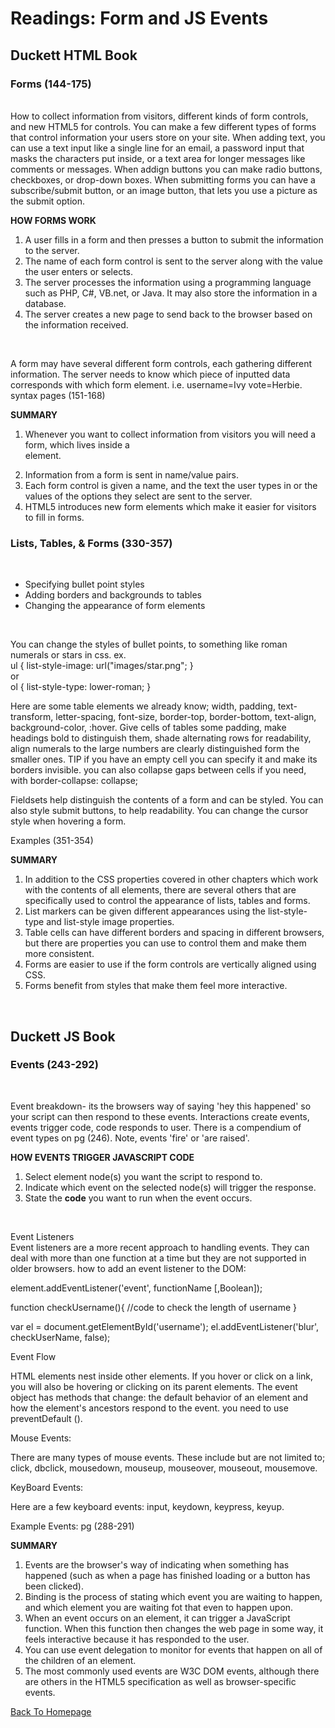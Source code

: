 # Readings: Form and JS Events

## Duckett HTML Book

### Forms (144-175)
<br>
How to collect information from visitors, different kinds of form controls, and new HTML5 for controls. You can make a few different types of forms that control information your users store on your site. When adding text, you can use a text input like a single line for an email, a password input that masks the characters put inside, or a text area for longer messages like comments or messages. When addign buttons you can make radio buttons, checkboxes, or drop-down boxes. When submitting forms you can have a subscribe/submit button, or an image button, that lets you use a picture as the submit option. 
<br>

**HOW FORMS WORK**
1. A user fills in a form and then presses a button
to submit the information to the server.
2. The name of each form control is sent to the server along with the value the user enters or selects.
3. The server processes the information using a programming language such as PHP, C#, VB.net, or Java. It may also store the information in a database.
4. The server creates a new page to send back to the browser based on the information received.
<br>

A form may have several different form controls, each gathering different information. The server needs to know which piece of inputted data corresponds with which form element. i.e. username=Ivy vote=Herbie. syntax pages (151-168)
<br>

**SUMMARY**
1. Whenever you want to collect information from visitors you will need a form, which lives inside a <form> element.
2. Information from a form is sent in name/value pairs.
3. Each form control is given a name, and the text the user types in or the values of the options they select are sent to the server. 
4. HTML5 introduces new form elements which make it easier for visitors to fill in forms.



### Lists, Tables, & Forms (330-357)
<br>

<ul>
  <li>Specifying bullet point styles</li>
  <li>Adding borders and backgrounds to tables</li>
  <li>Changing the appearance of form elements</li>
</ul>

<br>

You can change the styles of bullet points, to something like roman numerals or stars in css. ex. 
<br>
ul {
  list-style-image: url("images/star.png";
}
<br>
or
<br>
ol {
  list-style-type: lower-roman;
}
<br>

Here are some table elements we already know; width, padding, text-transform, letter-spacing, font-size, border-top, border-bottom, text-align, background-color, :hover. Give cells of tables some padding, make headings bold to distinguish them, shade alternating rows for readability, align numerals to the large numbers are clearly distinguished form the smaller ones. TIP if you  have an empty cell you can specify it and make its borders invisible. you can also collapse gaps between cells if you need, with border-collapse: collapse; 
<br>

Fieldsets help distinguish the contents of a form and can be styled. You can also style submit buttons, to help readability. You can change the cursor style when hovering a form.
<br>

Examples (351-354)
<br>

**SUMMARY**
1. In addition to the CSS properties covered in other chapters which work with the contents of all elements, there are several others that are specifically used to control the appearance of lists, tables and forms.
2. List markers can be given different appearances using the list-style-type and list-style image properties.
3. Table cells can have different borders and spacing in different browsers, but there are properties you can use to control them and make them more consistent.
4. Forms are easier to use if the form controls are vertically aligned using CSS.
5. Forms benefit from styles that make them feel more interactive.
<br>

## Duckett JS Book

### Events (243-292)
<br>

Event breakdown- its the browsers way of saying 'hey this happened' so your script can then respond to these events. Interactions create events, events trigger code, code responds to user. There is a compendium of event types on pg (246). Note, events 'fire' or 'are raised'.
<br>

**HOW EVENTS TRIGGER JAVASCRIPT CODE**
<br>

1. Select element node(s) you want the script to respond to.
2. Indicate which event on the selected node(s) will trigger the response.
3. State the **code** you want to run when the event occurs.
<br>

Event Listeners
<br>
Event listeners are a more recent approach to handling events. They can deal with more than one function at a time but they are not supported in older browsers. how to add an event listener to the DOM:
<br>

element.addEventListener('event', functionName [,Boolean]);

function checkUsername(){
  //code to check the length of username
}

var el = document.getElementById('username');
el.addEventListener('blur', checkUserName, false);
<br>

Event Flow
<br>

HTML elements nest inside other elements. If you hover or click on a link, you will also be hovering or clicking on its parent elements. The event object has methods that change: the default behavior of an element and how the element's ancestors respond to the event. you need to use preventDefault ().
<br>

Mouse Events:
<br>

There are many types of mouse events. These include but are not limited to; click, dbclick, mousedown, mouseup, mouseover, mouseout, mousemove.
<br>

KeyBoard Events:
<br>

Here are a few keyboard events: input, keydown, keypress, keyup.
<br>

Example Events: pg (288-291)
<br>

**SUMMARY**
<br>

1. Events are the browser's way of indicating when something has happened (such as when a page has finished loading or a button has been clicked).
2. Binding is the process of stating which event you are waiting to happen, and which element you are waiting fot that even to happen upon.
3. When an event occurs on an element, it can trigger a JavaScript function. When this function then changes the web page in some way, it feels interactive because it has responded to the user.
4. You can use event delegation to monitor for events that happen on all of the children of an element.
5. The most commonly used events are W3C DOM events, although there are others in the HTML5 specification as well as browser-specific events.






[Back To Homepage](https://leethomas13.github.io/201-reading-notes/)